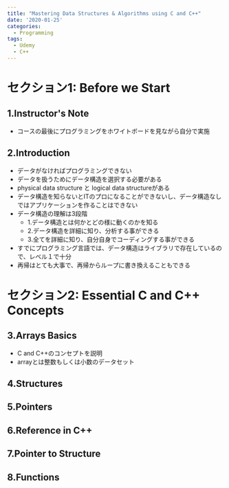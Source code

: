 ```yaml
---
title: "Mastering Data Structures & Algorithms using C and C++"
date: '2020-01-25'
categories:
  - Programming
tags:
  - Udemy
  - C++
---
```


セクション1: Before we Start
============

1.Instructor's Note
------------
- コースの最後にプログラミングをホワイトボードを見ながら自分で実施

2.Introduction
------------
- データがなければプログラミングできない
- データを扱うためにデータ構造を選択する必要がある
- physical data structure と logical data structureがある
- データ構造を知らないとITのプロになることができないし、データ構造なしではアプリケーションを作ることはできない
- データ構造の理解は3段階
  - 1.データ構造とは何かとどの様に動くのかを知る
  - 2.データ構造を詳細に知り、分析する事ができる
  - 3.全てを詳細に知り、自分自身でコーディングする事ができる
- すでにプログラミング言語では、データ構造はライブラリで存在しているので、レベル１で十分
- 再帰はとても大事で、再帰からループに書き換えることもできる

セクション2: Essential C and C++ Concepts
============

3.Arrays Basics
------------
- C and C++のコンセプトを説明
- arrayとは整数もしくは小数のデータセット

4.Structures
------------

5.Pointers
------------

6.Reference in C++
------------

7.Pointer to Structure
------------

8.Functions
------------
